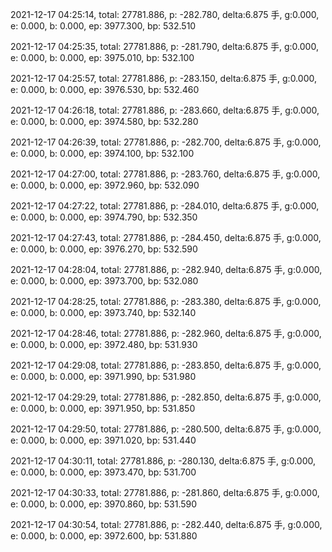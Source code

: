 2021-12-17 04:25:14, total: 27781.886, p: -282.780, delta:6.875 手, g:0.000, e: 0.000, b: 0.000, ep: 3977.300, bp: 532.510

2021-12-17 04:25:35, total: 27781.886, p: -281.790, delta:6.875 手, g:0.000, e: 0.000, b: 0.000, ep: 3975.010, bp: 532.100

2021-12-17 04:25:57, total: 27781.886, p: -283.150, delta:6.875 手, g:0.000, e: 0.000, b: 0.000, ep: 3976.530, bp: 532.460

2021-12-17 04:26:18, total: 27781.886, p: -283.660, delta:6.875 手, g:0.000, e: 0.000, b: 0.000, ep: 3974.580, bp: 532.280

2021-12-17 04:26:39, total: 27781.886, p: -282.700, delta:6.875 手, g:0.000, e: 0.000, b: 0.000, ep: 3974.100, bp: 532.100

2021-12-17 04:27:00, total: 27781.886, p: -283.760, delta:6.875 手, g:0.000, e: 0.000, b: 0.000, ep: 3972.960, bp: 532.090

2021-12-17 04:27:22, total: 27781.886, p: -284.010, delta:6.875 手, g:0.000, e: 0.000, b: 0.000, ep: 3974.790, bp: 532.350

2021-12-17 04:27:43, total: 27781.886, p: -284.450, delta:6.875 手, g:0.000, e: 0.000, b: 0.000, ep: 3976.270, bp: 532.590

2021-12-17 04:28:04, total: 27781.886, p: -282.940, delta:6.875 手, g:0.000, e: 0.000, b: 0.000, ep: 3973.700, bp: 532.080

2021-12-17 04:28:25, total: 27781.886, p: -283.380, delta:6.875 手, g:0.000, e: 0.000, b: 0.000, ep: 3973.740, bp: 532.140

2021-12-17 04:28:46, total: 27781.886, p: -282.960, delta:6.875 手, g:0.000, e: 0.000, b: 0.000, ep: 3972.480, bp: 531.930

2021-12-17 04:29:08, total: 27781.886, p: -283.850, delta:6.875 手, g:0.000, e: 0.000, b: 0.000, ep: 3971.990, bp: 531.980

2021-12-17 04:29:29, total: 27781.886, p: -282.850, delta:6.875 手, g:0.000, e: 0.000, b: 0.000, ep: 3971.950, bp: 531.850

2021-12-17 04:29:50, total: 27781.886, p: -280.500, delta:6.875 手, g:0.000, e: 0.000, b: 0.000, ep: 3971.020, bp: 531.440

2021-12-17 04:30:11, total: 27781.886, p: -280.130, delta:6.875 手, g:0.000, e: 0.000, b: 0.000, ep: 3973.470, bp: 531.700

2021-12-17 04:30:33, total: 27781.886, p: -281.860, delta:6.875 手, g:0.000, e: 0.000, b: 0.000, ep: 3970.860, bp: 531.590

2021-12-17 04:30:54, total: 27781.886, p: -282.440, delta:6.875 手, g:0.000, e: 0.000, b: 0.000, ep: 3972.600, bp: 531.880